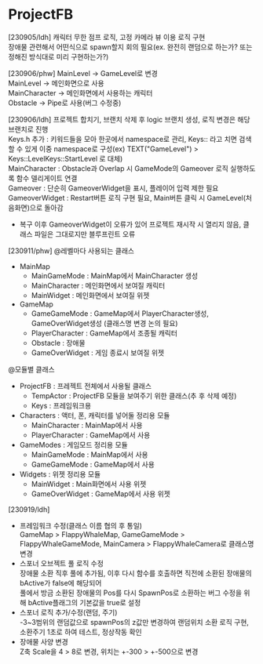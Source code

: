 # ProjectFB
[230905/ldh]
캐릭터 무한 점프 로직, 고정 카메라 뷰 이용 로직 구현  
장애물 관련해서 어떤식으로 spawn할지 회의 필요(ex. 완전히 랜덤으로 하는가? 또는 정해진 방식대로 미리 구현하는가?)  

[230906/phw]
MainLevel -> GameLevel로 변경  
MainLevel -> 메인화면으로 사용  
MainCharacter -> 메인화면에서 사용하는 캐릭터  
Obstacle -> Pipe로 사용(버그 수정중)  

[230906/ldh]
프로젝트 합치기, 브랜치 삭제 후 logic 브랜치 생성, 로직 변경은 해당 브랜치로 진행  
Keys.h 추가 : 키워드들을 모아 한곳에서 namespace로 관리, Keys:: 라고 치면 검색할 수 있게 이중 namespace로 구성(ex) TEXT("GameLevel") > Keys::LevelKeys::StartLevel 로 대체)  
MainCharacter : Obstacle과 Overlap 시 GameMode의 Gameover 로직 실행하도록 함수 델리게이트 연결  
Gameover : 단순히 GameoverWidget을 표시, 플레이어 입력 제한 필요  
GameoverWidget : Restart버튼 로직 구현 필요, Main버튼 클릭 시 GameLevel(처음화면)으로 돌아감  

* 복구 이후 GameoverWidget이 오류가 있어 프로젝트 재시작 시 열리지 않음, 클래스 파일은 그대로지만 블루프린트 오류

[230911/phw]
@레벨마다 사용되는 클래스
- MainMap
  * MainGameMode : MainMap에서 MainCharacter 생성
  * MainCharacter : 메인화면에서 보여질 캐릭터
  * MainWidget : 메인화면에서 보여질 위젯
- GameMap
  * GameGameMode : GameMap에서 PlayerCharacter생성, GameOverWidget생성 (클래스명 변경 논의 필요)
  * PlayerCharacter : GameMap에서 조종될 캐릭터
  * Obstacle : 장애물
  * GameOverWidget : 게임 종료시 보여질 위젯

@모듈별 클래스
- ProjectFB : 프레젝트 전체에서 사용될 클래스
  * TempActor : ProjectFB 모듈을 보여주기 위한 클래스(추 후 삭제 예정)
  * Keys : 프레임워크용
- Characters : 액터, 폰, 캐릭터를 넣어둘 정리용 모듈
  * MainCharacter : MainMap에서 사용
  * PlayerCharacter : GameMap에서 사용
- GameModes : 게임모드 정리용 모듈
  * MainGameMode : MainMap에서 사용
  * GameGameMode : GameMap에서 사용
- Widgets : 위젯 정리용 모듈
  * MainWidget : Main화면에서 사용 위젯
  * GameOverWidget : GameMap에서 사용 위젯

[230919/ldh]  
- 프레임워크 수정(클래스 이름 협의 후 통일)  
GameMap > FlappyWhaleMap, GameGameMode > FlappyWhaleGameMode, MainCamera > FlappyWhaleCamera로 클래스명 변경  
- 스포너 오브젝트 풀 로직 수정  
장애물 소환 직후 풀에 추가됨, 이후 다시 함수를 호출하면 직전에 소환된 장애물의 bActive가 false에 해당되어  
풀에서 방금 소환된 장애물의 Pos를 다시 SpawnPos로 소환하는 버그 수정을 위해 bActive플래그의 기본값을 true로 설정  
- 스포너 로직 추가/수정(랜덤, 주기)  
-3~3범위의 랜덤값으로 spawnPos의 z값만 변경하여 랜덤위치 소환 로직 구현, 소환주기 1초로 하여 테스트, 정상작동 확인  
- 장애물 사양 변경  
Z축 Scale을 4 > 8로 변경, 위치는 +-300 > +-500으로 변경  
